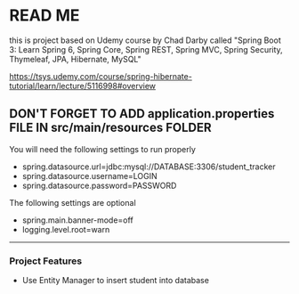 # READ ME
this is project based on Udemy course by Chad Darby called "Spring Boot 3: Learn Spring 6, Spring Core, Spring REST, Spring MVC, Spring Security, Thymeleaf, JPA, Hibernate, MySQL"

https://tsys.udemy.com/course/spring-hibernate-tutorial/learn/lecture/5116998#overview

## DON'T FORGET TO ADD application.properties FILE IN src/main/resources FOLDER
You will need the following settings to run properly
- spring.datasource.url=jdbc:mysql://DATABASE:3306/student_tracker
- spring.datasource.username=LOGIN
- spring.datasource.password=PASSWORD

The following settings are optional
- spring.main.banner-mode=off 
- logging.level.root=warn

---
### Project Features
- Use Entity Manager to insert student into database